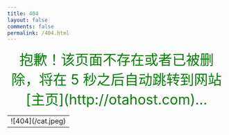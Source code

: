 ```yaml
---
title: 404
layout: false
comments: false
permalink: /404.html
---
```

<meta http-equiv="Content-Type" content="text/html; charset=utf-8">

<script language="JavaScript"> function myrefresh(){window.location="/";}setTimeout('myrefresh()',5000);</script>

<div align = center><font color=green size=6>抱歉！该页面不存在或者已被删除，将在 5 秒之后自动跳转到网站[主页](http://otahost.com)...</font></div> 

<table width="100%" height="100%" cellpadding="0" cellspacing="0">

<tr>

<td valign="middle" align="center">
![404](/cat.jpeg)
</td>

</tr>

</table>
